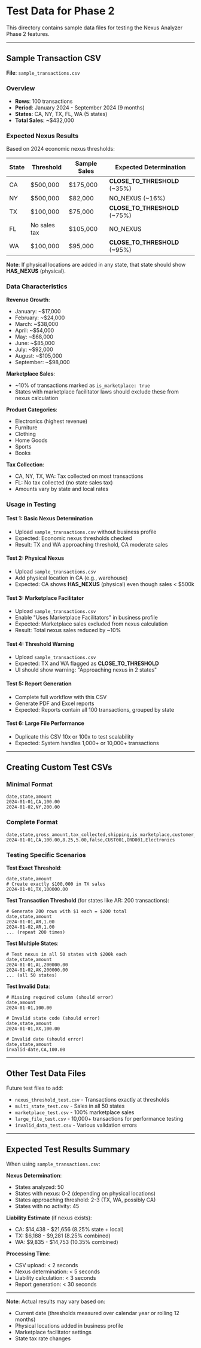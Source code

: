 # Test Data for Phase 2

This directory contains sample data files for testing the Nexus Analyzer Phase 2 features.

---

## Sample Transaction CSV

**File**: `sample_transactions.csv`

### Overview

- **Rows**: 100 transactions
- **Period**: January 2024 - September 2024 (9 months)
- **States**: CA, NY, TX, FL, WA (5 states)
- **Total Sales**: ~$432,000

### Expected Nexus Results

Based on 2024 economic nexus thresholds:

| State | Threshold | Sample Sales | Expected Determination |
|-------|-----------|--------------|------------------------|
| CA | $500,000 | $175,000 | **CLOSE_TO_THRESHOLD** (~35%) |
| NY | $500,000 | $82,000 | NO_NEXUS (~16%) |
| TX | $100,000 | $75,000 | **CLOSE_TO_THRESHOLD** (~75%) |
| FL | No sales tax | $105,000 | NO_NEXUS |
| WA | $100,000 | $95,000 | **CLOSE_TO_THRESHOLD** (~95%) |

**Note**: If physical locations are added in any state, that state should show **HAS_NEXUS** (physical).

### Data Characteristics

**Revenue Growth**:
- January: ~$17,000
- February: ~$24,000
- March: ~$38,000
- April: ~$54,000
- May: ~$68,000
- June: ~$85,000
- July: ~$92,000
- August: ~$105,000
- September: ~$98,000

**Marketplace Sales**:
- ~10% of transactions marked as `is_marketplace: true`
- States with marketplace facilitator laws should exclude these from nexus calculation

**Product Categories**:
- Electronics (highest revenue)
- Furniture
- Clothing
- Home Goods
- Sports
- Books

**Tax Collection**:
- CA, NY, TX, WA: Tax collected on most transactions
- FL: No tax collected (no state sales tax)
- Amounts vary by state and local rates

### Usage in Testing

#### Test 1: Basic Nexus Determination
- Upload `sample_transactions.csv` without business profile
- Expected: Economic nexus thresholds checked
- Result: TX and WA approaching threshold, CA moderate sales

#### Test 2: Physical Nexus
- Upload `sample_transactions.csv`
- Add physical location in CA (e.g., warehouse)
- Expected: CA shows **HAS_NEXUS** (physical) even though sales < $500k

#### Test 3: Marketplace Facilitator
- Upload `sample_transactions.csv`
- Enable "Uses Marketplace Facilitators" in business profile
- Expected: Marketplace sales excluded from nexus calculation
- Result: Total nexus sales reduced by ~10%

#### Test 4: Threshold Warning
- Upload `sample_transactions.csv`
- Expected: TX and WA flagged as **CLOSE_TO_THRESHOLD**
- UI should show warning: "Approaching nexus in 2 states"

#### Test 5: Report Generation
- Complete full workflow with this CSV
- Generate PDF and Excel reports
- Expected: Reports contain all 100 transactions, grouped by state

#### Test 6: Large File Performance
- Duplicate this CSV 10x or 100x to test scalability
- Expected: System handles 1,000+ or 10,000+ transactions

---

## Creating Custom Test CSVs

### Minimal Format

```csv
date,state,amount
2024-01-01,CA,100.00
2024-01-02,NY,200.00
```

### Complete Format

```csv
date,state,gross_amount,tax_collected,shipping,is_marketplace,customer_id,order_id,product_category
2024-01-01,CA,100.00,8.25,5.00,false,CUST001,ORD001,Electronics
```

### Testing Specific Scenarios

**Test Exact Threshold**:
```csv
date,state,amount
# Create exactly $100,000 in TX sales
2024-01-01,TX,100000.00
```

**Test Transaction Threshold** (for states like AR: 200 transactions):
```csv
# Generate 200 rows with $1 each = $200 total
date,state,amount
2024-01-01,AR,1.00
2024-01-02,AR,1.00
... (repeat 200 times)
```

**Test Multiple States**:
```csv
# Test nexus in all 50 states with $200k each
date,state,amount
2024-01-01,AL,200000.00
2024-01-02,AK,200000.00
... (all 50 states)
```

**Test Invalid Data**:
```csv
# Missing required column (should error)
date,amount
2024-01-01,100.00

# Invalid state code (should error)
date,state,amount
2024-01-01,XX,100.00

# Invalid date (should error)
date,state,amount
invalid-date,CA,100.00
```

---

## Other Test Data Files

Future test files to add:

- `nexus_threshold_test.csv` - Transactions exactly at thresholds
- `multi_state_test.csv` - Sales in all 50 states
- `marketplace_test.csv` - 100% marketplace sales
- `large_file_test.csv` - 10,000+ transactions for performance testing
- `invalid_data_test.csv` - Various validation errors

---

## Expected Test Results Summary

When using `sample_transactions.csv`:

**Nexus Determination**:
- States analyzed: 50
- States with nexus: 0-2 (depending on physical locations)
- States approaching threshold: 2-3 (TX, WA, possibly CA)
- States with no activity: 45

**Liability Estimate** (if nexus exists):
- CA: $14,438 - $21,656 (8.25% state + local)
- TX: $6,188 - $9,281 (8.25% combined)
- WA: $9,835 - $14,753 (10.35% combined)

**Processing Time**:
- CSV upload: < 2 seconds
- Nexus determination: < 5 seconds
- Liability calculation: < 3 seconds
- Report generation: < 30 seconds

---

**Note**: Actual results may vary based on:
- Current date (thresholds measured over calendar year or rolling 12 months)
- Physical locations added in business profile
- Marketplace facilitator settings
- State tax rate changes
